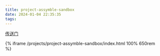 ```yaml
---
title: project-assymble-sandbox
date: 2024-01-04 22:35:35
tags:
---
```


[传送门](/projects/project-assymble-sandbox/index.html)

{% iframe /projects/project-assymble-sandbox/index.html 100% 650rem %}

